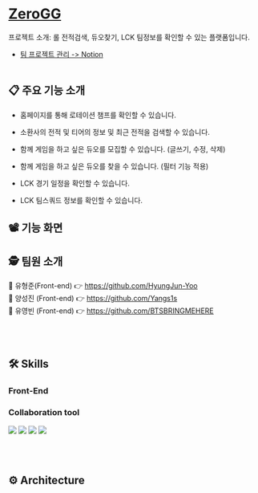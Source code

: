 # [ZeroGG](https://crocus-dollar-f86.notion.site/731f4ddce1ac49538a27b658aaa1520f)

프로젝트 소개: 롤 전적검색, 듀오찾기, LCK 팀정보를 확인할 수 있는 플랫폼입니다.
- [팀 프로젝트 관리 -> Notion](https://crocus-dollar-f86.notion.site/731f4ddce1ac49538a27b658aaa1520f)
<br><br>

## 📋 주요 기능 소개
- 홈페이지를 통해 로테이션 챔프를 확인할 수 있습니다.

- 소환사의 전적 및 티어의 정보 및 최근 전적을 검색할 수 있습니다.

- 함께 게임을 하고 싶은 듀오를 모집할 수 있습니다. (글쓰기, 수정, 삭제)

- 함께 게임을 하고 싶은 듀오를 찾을 수 있습니다. (필터 기능 적용)

- LCK 경기 일정을 확인할 수 있습니다.

- LCK 팀스쿼드 정보를 확인할 수 있습니다.


## 📽️ 기능 화면

## 🕵️ 팀원 소개
🧑 유형준(Front-end) 👉 https://github.com/HyungJun-Yoo
<br>
🧑 양성진 (Front-end) 👉 https://github.com/Yangs1s
<br>
🧑 유영빈 (Front-end) 👉 https://github.com/BTSBRINGMEHERE

<br><br>

## 🛠️ Skills
### Front-End

### Collaboration tool
<img src="https://img.shields.io/badge/Git-F05032?style=for-the-badge&logo=Git&logoColor=white"> <img src="https://img.shields.io/badge/notion-000000?style=for-the-badge&logo=notion&logoColor=white">
<img src="https://img.shields.io/badge/slack-4A154B?style=for-the-badge&logo=slack&logoColor=white">
<img src="https://img.shields.io/badge/GitHub-4A154B?style=for-the-badge&logo=GitHub&logoColor=white">

<br><br>

## ⚙️ Architecture

